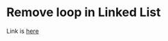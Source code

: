 # Remove loop in Linked List
Link is [here](https://practice.geeksforgeeks.org/problems/remove-loop-in-linked-list/1)